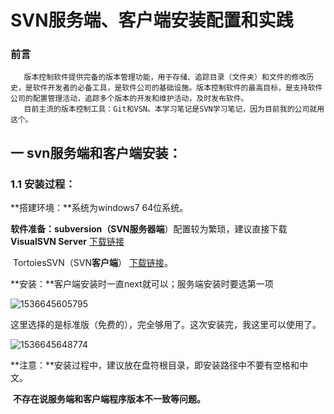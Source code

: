 # SVN服务端、客户端安装配置和实践



### 前言

```
   版本控制软件提供完备的版本管理功能，用于存储、追踪目录（文件夹）和文件的修改历史，是软件开发者的必备工具，是软件公司的基础设施。版本控制软件的最高目标，是支持软件公司的配置管理活动，追踪多个版本的开发和维护活动，及时发布软件。
   目前主流的版本控制工具：Git和VSN。本学习笔记是SVN学习笔记，因为目前我的公司就用这个。
```



## 一    svn服务端和客户端安装：

 ### 1.1    安装过程：

**搭建环境：**系统为windows7 64位系统。

**软件准备：**subversion（SVN**服务器端**）配置较为繁琐，建议直接下载**VisualSVN Server**  [下载链接](https://www.visualsvn.com/downloads/)

​                    TortoiesSVN（SVN**客户端**） [下载链接](https://tortoisesvn.net/downloads.html)。

**安装：**客户端安装时一直next就可以；服务端安装时要选第一项

![1536645605795](C:\Users\ADMINI~1\AppData\Local\Temp\1536645605795.png)

​        这里选择的是标准版（免费的），完全够用了。这次安装完，我这里可以使用了。 

![1536645648774](C:\Users\ADMINI~1\AppData\Local\Temp\1536645648774.png)

**注意：**安装过程中，建议放在盘符根目录，即安装路径中不要有空格和中文。

​	    **不存在说服务端和客户端程序版本不一致等问题。** 





